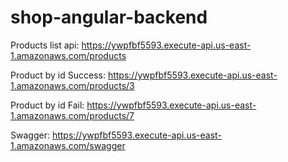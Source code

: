 # shop-angular-backend

Products list api: https://ywpfbf5593.execute-api.us-east-1.amazonaws.com/products

Product by id Success: https://ywpfbf5593.execute-api.us-east-1.amazonaws.com/products/3

Product by id Fail: https://ywpfbf5593.execute-api.us-east-1.amazonaws.com/products/7

Swagger: https://ywpfbf5593.execute-api.us-east-1.amazonaws.com/swagger
